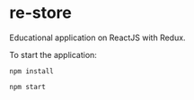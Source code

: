 # re-store
Educational application on ReactJS with Redux.

To start the application:

`npm install`

`npm start`
